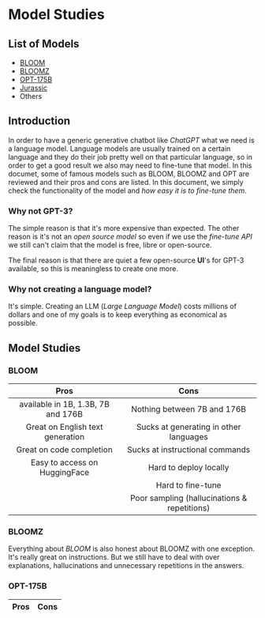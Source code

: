 # Model Studies

## List of Models

- [BLOOM](https://huggingface.co/bigscience/bloom)
- [BLOOMZ](https://huggingface.co/bigscience/bloomz)
- [OPT-175B](https://opt.alpa.ai/)
- [Jurassic](https://ai21.com)
- Others

## Introduction

In order to have a generic generative chatbot like _ChatGPT_ what we need is a language model. Language models are usually trained on a certain language and they do their job pretty well on that particular language, so in order to get a good result we also may need to fine-tune that model. In this documet, some of famous models such as BLOOM, BLOOMZ and OPT are reviewed and their pros and cons are listed. In this document, we simply check the functionality of the model and _how easy it is to fine-tune them_. 

### Why not GPT-3?

The simple reason is that it's more expensive than expected. The other reason is it's not an _open source model_ so even if we use the _fine-tune API_ we still can't claim that the model is free, libre or open-source. 

The final reason is that there are quiet a few open-source __UI__'s for GPT-3 available, so this is meaningless to create one more.

### Why not creating a language model?

It's simple. Creating an LLM (_Large Language Model_) costs millions of dollars and one of my goals is to keep everything as economical as possible.

## Model Studies

### BLOOM

| Pros | Cons |
|:----------------:|:----------------:|
| available in 1B, 1.3B, 7B and 176B | Nothing between 7B and 176B |
| Great on English text generation   | Sucks at generating in other languages |
| Great on code completion           | Sucks at instructional commands        |
| Easy to access on HuggingFace      | Hard to deploy locally                 |
|                                    | Hard to fine-tune                      |
|                                    | Poor sampling (hallucinations & repetitions) |

### BLOOMZ

Everything about _BLOOM_ is also honest about BLOOMZ with one exception. It's really great on instructions. But we still have to deal with over explanations, hallucinations and unnecessary repetitions in the answers.

### OPT-175B

| Pros | Cons |
|:----------------:|:----------------:|
